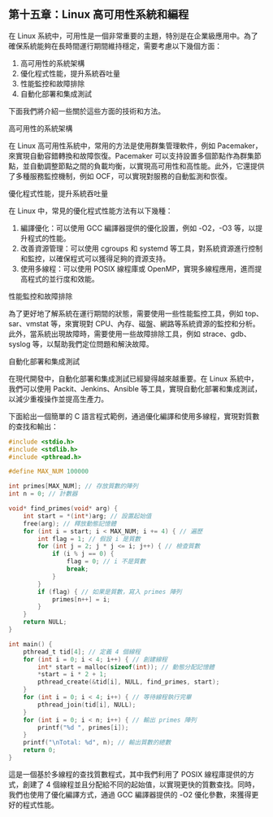 ## 第十五章：Linux 高可用性系統和編程

在 Linux 系統中，可用性是一個非常重要的主題，特別是在企業級應用中。為了確保系統能夠在長時間運行期間維持穩定，需要考慮以下幾個方面：

1. 高可用性的系統架構
2. 優化程式性能，提升系統吞吐量
3. 性能監控和故障排除
4. 自動化部署和集成測試

下面我們將介紹一些關於這些方面的技術和方法。

高可用性的系統架構

在 Linux 高可用性系統中，常用的方法是使用群集管理軟件，例如 Pacemaker，來實現自動容錯轉換和故障恢復。Pacemaker 可以支持設置多個節點作為群集節點，並自動調整節點之間的負載均衡，以實現高可用性和高性能。此外，它還提供了多種服務監控機制，例如 OCF，可以實現對服務的自動監測和恢復。

優化程式性能，提升系統吞吐量

在 Linux 中，常見的優化程式性能方法有以下幾種：

1. 編譯優化：可以使用 GCC 編譯器提供的優化設置，例如 -O2，-O3 等，以提升程式的性能。
2. 改善資源管理：可以使用 cgroups 和 systemd 等工具，對系統資源進行控制和監控，以確保程式可以獲得足夠的資源支持。
3. 使用多線程：可以使用 POSIX 線程庫或 OpenMP，實現多線程應用，進而提高程式的並行度和效能。

性能監控和故障排除

為了更好地了解系統在運行期間的狀態，需要使用一些性能監控工具，例如 top、sar、vmstat 等，來實現對 CPU、內存、磁盤、網路等系統資源的監控和分析。此外，當系統出現故障時，需要使用一些故障排除工具，例如 strace、gdb、syslog 等，以幫助我們定位問題和解決故障。

自動化部署和集成測試

在現代開發中，自動化部署和集成測試已經變得越來越重要。在 Linux 系統中，我們可以使用 Packit、Jenkins、Ansible 等工具，實現自動化部署和集成測試，以減少重複操作並提高生產力。

下面給出一個簡單的 C 語言程式範例，通過優化編譯和使用多線程，實現對質數的查找和輸出：

```c
#include <stdio.h>
#include <stdlib.h>
#include <pthread.h>

#define MAX_NUM 100000

int primes[MAX_NUM]; // 存放質數的陣列
int n = 0; // 計數器

void* find_primes(void* arg) {
    int start = *(int*)arg; // 設置起始值
    free(arg); // 釋放動態記憶體
    for (int i = start; i < MAX_NUM; i += 4) { // 遍歷
        int flag = 1; // 假設 i 是質數
        for (int j = 2; j * j <= i; j++) { // 檢查質數
            if (i % j == 0) {
                flag = 0; // i 不是質數
                break;
            }
        }
        if (flag) { // 如果是質數，寫入 primes 陣列
            primes[n++] = i;
        }
    }
    return NULL;
}

int main() {
    pthread_t tid[4]; // 定義 4 個線程
    for (int i = 0; i < 4; i++) { // 創建線程
        int* start = malloc(sizeof(int)); // 動態分配記憶體
        *start = i * 2 + 1;
        pthread_create(&tid[i], NULL, find_primes, start);
    }
    for (int i = 0; i < 4; i++) { // 等待線程執行完畢
        pthread_join(tid[i], NULL);
    }
    for (int i = 0; i < n; i++) { // 輸出 primes 陣列
        printf("%d ", primes[i]);
    }
    printf("\nTotal: %d", n); // 輸出質數的總數
    return 0;
}
```

這是一個基於多線程的查找質數程式，其中我們利用了 POSIX 線程庫提供的方式，創建了 4 個線程並且分配給不同的起始值，以實現更快的質數查找。同時，我們也使用了優化編譯方式，通過 GCC 編譯器提供的 -O2 優化參數，來獲得更好的程式性能。